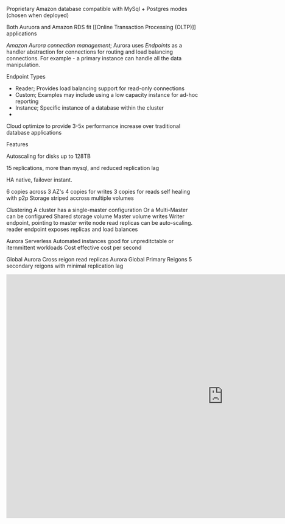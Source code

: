 Proprietary Amazon database compatible with MySql + Postgres modes (chosen when deployed)

Both Auruora and Amazon RDS fit [[Online Transaction Processing (OLTP)]] applications

*Amazon Aurora connection management*; Aurora uses *Endpoints* as a handler abstraction for connections for routing and load balancing connections. For example - a primary instance can handle all the data manipulation.

Endpoint Types
-	Reader; Provides load balancing support for read-only connections
-	Custom; Examples may include using a low capacity instance for ad-hoc reporting
-	Instance; Specific instance of a database within the cluster
-	
Cloud optimize to provide 3-5x performance increase over traditional database applications

Features

Autoscaling for disks up to 128TB

15 replications, more than mysql, and reduced replication lag

HA native, failover instant.

6 copies across 3 AZ's
	4 copies for writes
	3 copies for reads
	self healing with p2p
	Storage striped accross multiple volumes
	
Clustering
	A cluster has a single-master configuration
	Or a Multi-Master can be configured
	Shared storage volume
	Master volume writes
	Writer endpoint, pointing to master write node
	read replicas can be auto-scaling.
	reader endpoint exposes replicas and load balances

Aurora Serverless
	Automated instances
	good for unpreditctable or iternmittent workloads
	Cost effective cost per second
	
Global Aurora
	Cross reigon read replicas
	Aurora Global
		Primary Reigons
		5 secondary reigons with minimal replication lag

<iframe width="1138" height="640" src="https://www.youtube.com/embed/iwS1h7rLNBQ" title="YouTube video player" frameborder="0" allow="accelerometer; autoplay; clipboard-write; encrypted-media; gyroscope; picture-in-picture" allowfullscreen></iframe>

